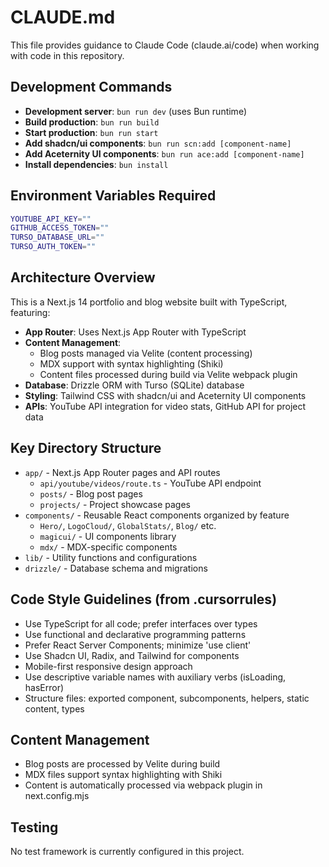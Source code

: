 # CLAUDE.md

This file provides guidance to Claude Code (claude.ai/code) when working with code in this repository.

## Development Commands

- **Development server**: `bun run dev` (uses Bun runtime)
- **Build production**: `bun run build` 
- **Start production**: `bun run start`
- **Add shadcn/ui components**: `bun run scn:add [component-name]`
- **Add Aceternity UI components**: `bun run ace:add [component-name]`
- **Install dependencies**: `bun install`

## Environment Variables Required

```bash
YOUTUBE_API_KEY=""
GITHUB_ACCESS_TOKEN=""
TURSO_DATABASE_URL=""
TURSO_AUTH_TOKEN=""
```

## Architecture Overview

This is a Next.js 14 portfolio and blog website built with TypeScript, featuring:

- **App Router**: Uses Next.js App Router with TypeScript
- **Content Management**: 
  - Blog posts managed via Velite (content processing)
  - MDX support with syntax highlighting (Shiki)
  - Content files processed during build via Velite webpack plugin
- **Database**: Drizzle ORM with Turso (SQLite) database
- **Styling**: Tailwind CSS with shadcn/ui and Aceternity UI components
- **APIs**: YouTube API integration for video stats, GitHub API for project data

## Key Directory Structure

- `app/` - Next.js App Router pages and API routes
  - `api/youtube/videos/route.ts` - YouTube API endpoint
  - `posts/` - Blog post pages
  - `projects/` - Project showcase pages
- `components/` - Reusable React components organized by feature
  - `Hero/`, `LogoCloud/`, `GlobalStats/`, `Blog/` etc.
  - `magicui/` - UI components library
  - `mdx/` - MDX-specific components
- `lib/` - Utility functions and configurations
- `drizzle/` - Database schema and migrations

## Code Style Guidelines (from .cursorrules)

- Use TypeScript for all code; prefer interfaces over types
- Use functional and declarative programming patterns
- Prefer React Server Components; minimize 'use client'
- Use Shadcn UI, Radix, and Tailwind for components
- Mobile-first responsive design approach
- Use descriptive variable names with auxiliary verbs (isLoading, hasError)
- Structure files: exported component, subcomponents, helpers, static content, types

## Content Management

- Blog posts are processed by Velite during build
- MDX files support syntax highlighting with Shiki
- Content is automatically processed via webpack plugin in next.config.mjs

## Testing

No test framework is currently configured in this project.